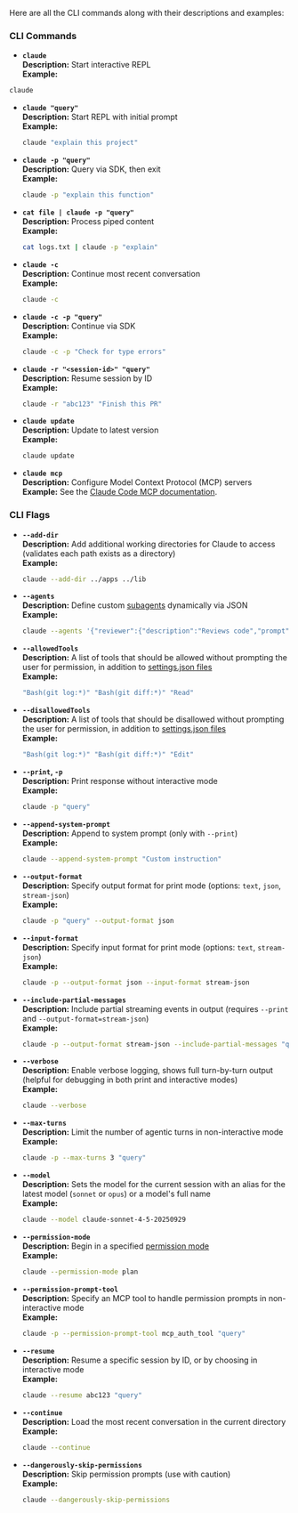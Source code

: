 Here are all the CLI commands along with their descriptions and examples:

### CLI Commands

- **`claude`**  
  **Description:** Start interactive REPL  
  **Example:**  
```bash
claude
```

- **`claude "query"`**  
  **Description:** Start REPL with initial prompt  
  **Example:**  
  ```bash
  claude "explain this project"
  ```

- **`claude -p "query"`**  
  **Description:** Query via SDK, then exit  
  **Example:**  
  ```bash
  claude -p "explain this function"
  ```

- **`cat file | claude -p "query"`**  
  **Description:** Process piped content  
  **Example:**  
  ```bash
  cat logs.txt | claude -p "explain"
  ```

- **`claude -c`**  
  **Description:** Continue most recent conversation  
  **Example:**  
  ```bash
  claude -c
  ```

- **`claude -c -p "query"`**  
  **Description:** Continue via SDK  
  **Example:**  
  ```bash
  claude -c -p "Check for type errors"
  ```

- **`claude -r "<session-id>" "query"`**  
  **Description:** Resume session by ID  
  **Example:**  
  ```bash
  claude -r "abc123" "Finish this PR"
  ```

- **`claude update`**  
  **Description:** Update to latest version  
  **Example:**  
  ```bash
  claude update
  ```

- **`claude mcp`**  
  **Description:** Configure Model Context Protocol (MCP) servers  
  **Example:** See the [Claude Code MCP documentation](https://docs.claude.com/en/docs/claude-code/mcp).  

### CLI Flags

- **`--add-dir`**  
  **Description:** Add additional working directories for Claude to access (validates each path exists as a directory)  
  **Example:**  
  ```bash
  claude --add-dir ../apps ../lib
  ```

- **`--agents`**  
  **Description:** Define custom [subagents](https://docs.claude.com/en/docs/claude-code/sub-agents) dynamically via JSON  
  **Example:**  
  ```bash
  claude --agents '{"reviewer":{"description":"Reviews code","prompt":"You are a code reviewer"}}'
  ```

- **`--allowedTools`**  
  **Description:** A list of tools that should be allowed without prompting the user for permission, in addition to [settings.json files](https://docs.claude.com/en/docs/claude-code/settings)  
  **Example:**  
  ```bash
  "Bash(git log:*)" "Bash(git diff:*)" "Read"
  ```

- **`--disallowedTools`**  
  **Description:** A list of tools that should be disallowed without prompting the user for permission, in addition to [settings.json files](https://docs.claude.com/en/docs/claude-code/settings)  
  **Example:**  
  ```bash
  "Bash(git log:*)" "Bash(git diff:*)" "Edit"
  ```

- **`--print`, `-p`**  
  **Description:** Print response without interactive mode  
  **Example:**  
  ```bash
  claude -p "query"
  ```

- **`--append-system-prompt`**  
  **Description:** Append to system prompt (only with `--print`)  
  **Example:**  
  ```bash
  claude --append-system-prompt "Custom instruction"
  ```

- **`--output-format`**  
  **Description:** Specify output format for print mode (options: `text`, `json`, `stream-json`)  
  **Example:**  
  ```bash
  claude -p "query" --output-format json
  ```

- **`--input-format`**  
  **Description:** Specify input format for print mode (options: `text`, `stream-json`)  
  **Example:**  
  ```bash
  claude -p --output-format json --input-format stream-json
  ```

- **`--include-partial-messages`**  
  **Description:** Include partial streaming events in output (requires `--print` and `--output-format=stream-json`)  
  **Example:**  
  ```bash
  claude -p --output-format stream-json --include-partial-messages "query"
  ```

- **`--verbose`**  
  **Description:** Enable verbose logging, shows full turn-by-turn output (helpful for debugging in both print and interactive modes)  
  **Example:**  
  ```bash
  claude --verbose
  ```

- **`--max-turns`**  
  **Description:** Limit the number of agentic turns in non-interactive mode  
  **Example:**  
  ```bash
  claude -p --max-turns 3 "query"
  ```

- **`--model`**  
  **Description:** Sets the model for the current session with an alias for the latest model (`sonnet` or `opus`) or a model's full name  
  **Example:**  
  ```bash
  claude --model claude-sonnet-4-5-20250929
  ```

- **`--permission-mode`**  
  **Description:** Begin in a specified [permission mode](https://docs.claude.com/en/docs/claude-code/iam#permission-modes)  
  **Example:**  
  ```bash
  claude --permission-mode plan
  ```

- **`--permission-prompt-tool`**  
  **Description:** Specify an MCP tool to handle permission prompts in non-interactive mode  
  **Example:**  
  ```bash
  claude -p --permission-prompt-tool mcp_auth_tool "query"
  ```

- **`--resume`**  
  **Description:** Resume a specific session by ID, or by choosing in interactive mode  
  **Example:**  
  ```bash
  claude --resume abc123 "query"
  ```

- **`--continue`**  
  **Description:** Load the most recent conversation in the current directory  
  **Example:**  
  ```bash
  claude --continue
  ```

- **`--dangerously-skip-permissions`**  
  **Description:** Skip permission prompts (use with caution)  
  **Example:**  
  ```bash
  claude --dangerously-skip-permissions
  ```
